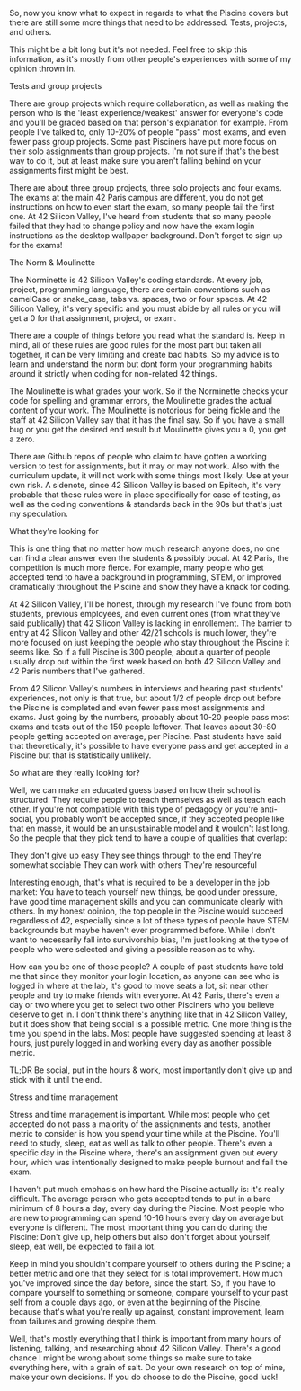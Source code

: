 So, now you know what to expect in regards to what the Piscine covers but there are still some more things that need to be addressed. Tests, projects, and others. 

This might be a bit long but it's not needed. Feel free to skip this information, as it's mostly from other people's experiences with some of my opinion thrown in.

Tests and group projects

There are group projects which require collaboration, as well as making the person who is the 'least experience/weakest' answer for everyone's code and you'll be graded based on that person's explanation for example. From people I've talked to, only 10-20% of people "pass" most exams, and even fewer pass group projects. Some past Pisciners have put more focus on their solo assignments than group projects. I'm not sure if that's the best way to do it, but at least make sure you aren't falling behind on your assignments first might be best.

There are about three group projects, three solo projects and four exams. The exams at the main 42 Paris campus are different, you do not get instructions on how to even start the exam, so many people fail the first one. At 42 Silicon Valley, I've heard from students that so many people failed that they had to change policy and now have the exam login instructions as the desktop wallpaper background. Don't forget to sign up for the exams!


The Norm & Moulinette

The Norminette is 42 Silicon Valley's coding standards. At every job, project, programming language, there are certain conventions such as camelCase or snake_case, tabs vs. spaces, two or four spaces. At 42 Silicon Valley, it's very specific and you must abide by all rules or you will get a 0 for that assignment, project, or exam.

There are a couple of things before you read what the standard is. Keep in mind, all of these rules are good rules for the most part but taken all together, it can be very limiting and create bad habits. So my advice is to learn and understand the norm but dont form your programming habits around it strictly when coding for non-related 42 things.

The Moulinette is what grades your work. So if the Norminette checks your code for spelling and grammar errors, the Moulinette grades the actual content of your work. The Moulinette is notorious for being fickle and the staff at 42 Silicon Valley say that it has the final say. So if you have a small bug or you get the desired end result but Moulinette gives you a 0, you get a zero. 

There are Github repos of people who claim to have gotten a working version to test for assignments, but it may or may not work. Also with the curriculum update, it will not work with some things most likely. Use at your own risk. A sidenote, since 42 Silicon Valley is based on Epitech, it's very probable that these rules were in place specifically for ease of testing, as well as the coding conventions & standards back in the 90s but that's just my speculation.

What they're looking for

This is one thing that no matter how much research anyone does, no one can find a clear answer even the students & possibly bocal. At 42 Paris, the competition is much more fierce. For example, many people who get accepted tend to have a background in programming, STEM, or improved dramatically throughout the Piscine and show they have a knack for coding.

 At 42 Silicon Valley, I'll be honest, through my research I've found from both students, previous employees, and even current ones (from what they've said publically) that 42 Silicon Valley is lacking in enrollement. The barrier to entry at 42 Silicon Valley and other 42/21 schools is much lower, they're more focused on just keeping the people who stay throughout the Piscine it seems like. So if a full Piscine is 300 people, about a quarter of people usually drop out within the first week based on both 42 Silicon Valley and 42 Paris numbers that I've gathered.  

From 42 Silicon Valley's numbers in interviews and hearing past students' experiences, not only is that true, but about 1/2 of people drop out before the Piscine is completed and even fewer pass most assignments and exams. Just going by the numbers, probably about 10-20 people pass most exams and tests out of the 150 people leftover. That leaves about 30-80 people getting accepted on average, per Piscine. Past students have said that theoretically, it's possible to have everyone pass and get accepted in a Piscine but that is statistically unlikely. 

So what are they really looking for?

Well, we can make an educated guess based on how their school is structured: They require people to teach themselves as well as teach each other. If you're not compatible with this type of pedagogy or you're anti-social, you probably won't be accepted since, if they accepted people like that en masse, it would be an unsustainable model and it wouldn't last long. So the people that they pick tend to have a couple of qualities that overlap: 

They don't give up easy
They see things through to the end
They're somewhat sociable
They can work with others
They're resourceful

Interesting enough, that's what is required to be a developer in the job market: You have to teach yourself new things, be good under pressure, have good time management skills and you can communicate clearly with others. In my honest opinion, the top people in the Piscine would succeed regardless of 42, especially since a lot of these types of people have STEM backgrounds but maybe haven't ever programmed before.  While I don't want to necessarily fall into survivorship bias, I'm just looking at the type of people who were selected and giving a possible reason as to why.

How can you be one of those people? A couple of past students have told me that since they monitor your login location, as anyone can see who is logged in where at the lab, it's good to move seats a lot, sit near other people and try to make friends with everyone. At 42 Paris, there's even a day or two where you get to select two other Pisciners who you believe deserve to get in. I don't think there's anything like that in 42 Silicon Valley, but it does show that being social is a possible metric. One more thing is the time you spend in the labs. Most people have suggested spending at least 8 hours, just purely logged in and working every day as another possible metric.

TL;DR Be social, put in the hours & work, most importantly don't give up and stick with it until the end.

Stress and time management

Stress and time management is important. While most people who get accepted do not pass a majority of the assignments and tests, another metric to consider is how you spend your time while at the Piscine. You'll need to study, sleep, eat as well as talk to other people. There's even a specific day in the Piscine where, there's an assignment given out every hour, which was intentionally designed to make people burnout and fail the exam.

I haven't put much emphasis on how hard the Piscine actually is: it's really difficult.  The average person who gets accepted tends to put in a bare minimum of 8 hours a day, every day during the Piscine. Most people who are new to programming can spend 10-16 hours every day on average but everyone is different. The most important thing you can do during the Piscine: Don't give up, help others but also don't forget about yourself, sleep, eat well, be expected to fail a lot.

Keep in mind you shouldn't compare yourself to others during the Piscine; a better metric and one that they select for is total improvement. How much you've improved since the day before, since the start.  So, if you have to compare yourself to something or someone, compare yourself to your past self from a couple days ago, or even at the beginning of the Piscine, because that's what you're really up against, constant improvement, learn from failures and growing despite them.

Well, that's mostly everything that I think is important from many hours of listening, talking, and researching about 42 Silicon Valley. There's a good chance I might be wrong about some things so make sure to take everything here, with a grain of salt. Do your own research on top of mine, make your own decisions. If you do choose to do the Piscine, good luck!



